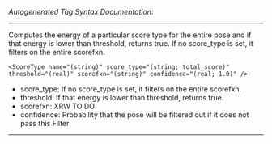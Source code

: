 _Autogenerated Tag Syntax Documentation:_

---
Computes the energy of a particular score type for the entire pose and if that energy is lower than threshold, returns true. If no score_type is set, it filters on the entire scorefxn.

```
<ScoreType name="(string)" score_type="(string; total_score)" threshold="(real)" scorefxn="(string)" confidence="(real; 1.0)" />
```

-   score_type: If no score_type is set, it filters on the entire scorefxn.
-   threshold: If that energy is lower than threshold, returns true.
-   scorefxn: XRW TO DO
-   confidence: Probability that the pose will be filtered out if it does not pass this Filter

---
